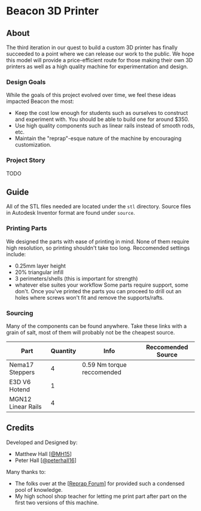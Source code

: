 # Beacon 3D Printer

## About
The third iteration in our quest to build a custom 3D printer has finally succeeded to a point where we can release our work to the public. We hope this model will provide a price-efficient route for those making their own 3D printers as well as a high quality machine for experimentation and design.

### Design Goals
While the goals of this project evolved over time, we feel these ideas impacted Beacon the most:
- Keep the cost low enough for students such as ourselves to construct and experiment with. You should be able to build one for around $350.
- Use high quality components such as linear rails instead of smooth rods, etc.
- Maintain the "reprap"-esque nature of the machine by encouraging customization. 

### Project Story
TODO

## Guide
All of the STL files needed are located under the `stl` directory. Source files in Autodesk Inventor format are found under `source`.

### Printing Parts
We designed the parts with ease of printing in mind. None of them require high resolution, so printing shouldn't take too long. Reccomended settings include:
- 0.25mm layer height
- 20% triangular infill
- 3 perimeters/shells (this is important for strength)
- whatever else suites your workflow
Some parts require support, some don't. Once you've printed the parts you can proceed to drill out an holes where screws won't fit and remove the supports/rafts.

### Sourcing
Many of the components can be found anywhere. Take these links with a grain of salt, most of them will probably not be the cheapest source.

Part | Quantity | Info | Reccomended Source
---- | -------- | ---- | ------------------
Nema17 Steppers	| 4 | 0.59 Nm torque reccomended
E3D V6 Hotend | 1 |
MGN12 Linear Rails | 4 |


































## Credits
Developed and Designed by:
- Matthew Hall [[@MH15](https://github.com/MH15)]
- Peter Hall [[@peterhall16](https://github.com/peterhall16)]

Many thanks to:
- The folks over at the [[Reprap Forum](http://forums.reprap.org)] for provided such a condensed pool of knowledge.
- My high school shop teacher for letting me print part after part on the first two versions of this machine.

